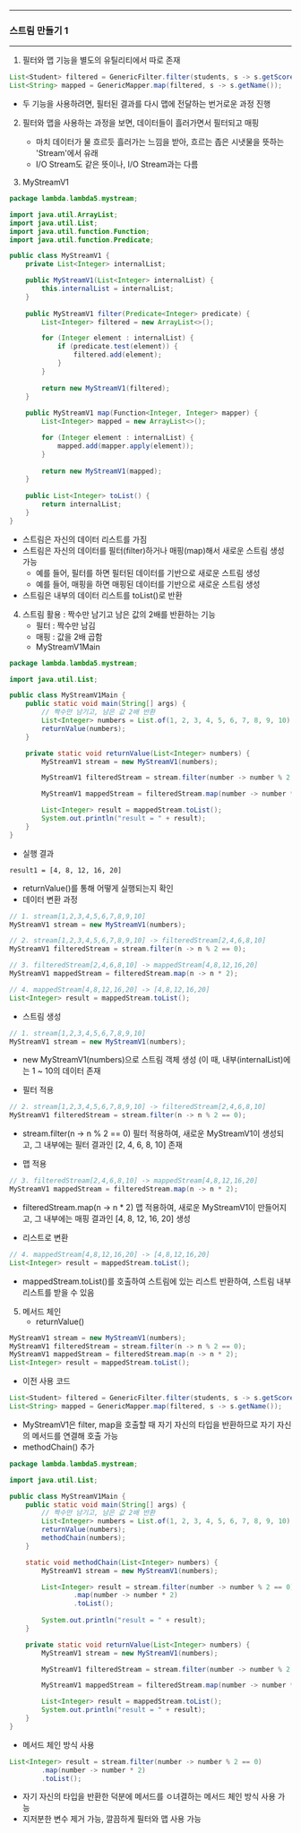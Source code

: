 -----
### 스트림 만들기 1
-----
1. 필터와 맵 기능을 별도의 유틸리티에서 따로 존재
```java
List<Student> filtered = GenericFilter.filter(students, s -> s.getScore() >= 80);
List<String> mapped = GenericMapper.map(filtered, s -> s.getName());
```
 - 두 기능을 사용하려면, 필터된 결과를 다시 맵에 전달하는 번거로운 과정 진행

2. 필터와 맵을 사용하는 과정을 보면, 데이터들이 흘러가면서 필터되고 매핑
   - 마치 데이터가 물 흐르듯 흘러가는 느낌을 받아, 흐르는 좁은 시냇물을 뜻하는 'Stream'에서 유래
   - I/O Stream도 같은 뜻이나, I/O Stream과는 다름

3. MyStreamV1
```java
package lambda.lambda5.mystream;

import java.util.ArrayList;
import java.util.List;
import java.util.function.Function;
import java.util.function.Predicate;

public class MyStreamV1 {
    private List<Integer> internalList;

    public MyStreamV1(List<Integer> internalList) {
        this.internalList = internalList;
    }
    
    public MyStreamV1 filter(Predicate<Integer> predicate) {
        List<Integer> filtered = new ArrayList<>();

        for (Integer element : internalList) {
            if (predicate.test(element)) {
                filtered.add(element);
            }
        }
        
        return new MyStreamV1(filtered);
    }
    
    public MyStreamV1 map(Function<Integer, Integer> mapper) {
        List<Integer> mapped = new ArrayList<>();

        for (Integer element : internalList) {
            mapped.add(mapper.apply(element));
        }
        
        return new MyStreamV1(mapped);
    }
    
    public List<Integer> toList() {
        return internalList;
    }
}
```
  - 스트림은 자신의 데이터 리스트를 가짐
  - 스트림은 자신의 데이터를 필터(filter)하거나 매핑(map)해서 새로운 스트림 생성 가능
    + 예를 들어, 필터를 하면 필터된 데이터를 기반으로 새로운 스트림 생성
    + 예를 들어, 매핑을 하면 매핑된 데이터를 기반으로 새로운 스트림 생성
  - 스트림은 내부의 데이터 리스트를 toList()로 반환

4. 스트림 활용 : 짝수만 남기고 남은 값의 2배를 반환하는 기능
   - 필터 : 짝수만 남김
   - 매핑 : 값을 2배 곱함
   - MyStreamV1Main
```java
package lambda.lambda5.mystream;

import java.util.List;

public class MyStreamV1Main {
    public static void main(String[] args) {
        // 짝수만 남기고, 남은 값 2배 반환
        List<Integer> numbers = List.of(1, 2, 3, 4, 5, 6, 7, 8, 9, 10);
        returnValue(numbers);
    }

    private static void returnValue(List<Integer> numbers) {
        MyStreamV1 stream = new MyStreamV1(numbers);

        MyStreamV1 filteredStream = stream.filter(number -> number % 2 == 0);

        MyStreamV1 mappedStream = filteredStream.map(number -> number * 2);

        List<Integer> result = mappedStream.toList();
        System.out.println("result = " + result);
    }
}
```
  - 실행 결과
```
result1 = [4, 8, 12, 16, 20]
```
  - returnValue()를 통해 어떻게 실행되는지 확인
  - 데이터 변환 과정
```java
// 1. stream[1,2,3,4,5,6,7,8,9,10]
MyStreamV1 stream = new MyStreamV1(numbers);

// 2. stream[1,2,3,4,5,6,7,8,9,10] -> filteredStream[2,4,6,8,10]
MyStreamV1 filteredStream = stream.filter(n -> n % 2 == 0);

// 3. filteredStream[2,4,6,8,10] -> mappedStream[4,8,12,16,20]
MyStreamV1 mappedStream = filteredStream.map(n -> n * 2);

// 4. mappedStream[4,8,12,16,20] -> [4,8,12,16,20]
List<Integer> result = mappedStream.toList();
```

  - 스트림 생성
```java
// 1. stream[1,2,3,4,5,6,7,8,9,10]
MyStreamV1 stream = new MyStreamV1(numbers);
```
  - new MyStreamV1(numbers)으로 스트림 객체 생성 (이 때, 내부(internalList)에는 1 ~ 10의 데이터 존재

  - 필터 적용
```java
// 2. stream[1,2,3,4,5,6,7,8,9,10] -> filteredStream[2,4,6,8,10]
MyStreamV1 filteredStream = stream.filter(n -> n % 2 == 0);
```
  - stream.filter(n -> n % 2 == 0) 필터 적용하여, 새로운 MyStreamV1이 생성되고, 그 내부에는 필터 결과인 [2, 4, 6, 8, 10] 존재

  - 맵 적용
```java
// 3. filteredStream[2,4,6,8,10] -> mappedStream[4,8,12,16,20]
MyStreamV1 mappedStream = filteredStream.map(n -> n * 2);
```
  - filteredStream.map(n -> n * 2) 맵 적용하여, 새로운 MyStreamV1이 만들어지고, 그 내부에는 매핑 결과인 [4, 8, 12, 16, 20] 생성

  - 리스트로 변환
```java
// 4. mappedStream[4,8,12,16,20] -> [4,8,12,16,20]
List<Integer> result = mappedStream.toList();
```
  - mappedStream.toList()를 호출하여 스트림에 있는 리스트 반환하여, 스트림 내부 리스트를 받을 수 있음

5. 메서드 체인
   - returnValue()
```java
MyStreamV1 stream = new MyStreamV1(numbers);
MyStreamV1 filteredStream = stream.filter(n -> n % 2 == 0);
MyStreamV1 mappedStream = filteredStream.map(n -> n * 2);
List<Integer> result = mappedStream.toList();
```

  - 이전 사용 코드
```java
List<Student> filtered = GenericFilter.filter(students, s -> s.getScore() >= 80);
List<String> mapped = GenericMapper.map(filtered, s -> s.getName());
```

  - MyStreamV1은 filter, map을 호출할 때 자기 자신의 타입을 반환하므로 자기 자신의 메서드를 연결해 호출 가능
  - methodChain() 추가
```java
package lambda.lambda5.mystream;

import java.util.List;

public class MyStreamV1Main {
    public static void main(String[] args) {
        // 짝수만 남기고, 남은 값 2배 반환
        List<Integer> numbers = List.of(1, 2, 3, 4, 5, 6, 7, 8, 9, 10);
        returnValue(numbers);
        methodChain(numbers);
    }

    static void methodChain(List<Integer> numbers) {
        MyStreamV1 stream = new MyStreamV1(numbers);

        List<Integer> result = stream.filter(number -> number % 2 == 0)
                .map(number -> number * 2)
                .toList();
        
        System.out.println("result = " + result);
    }

    private static void returnValue(List<Integer> numbers) {
        MyStreamV1 stream = new MyStreamV1(numbers);

        MyStreamV1 filteredStream = stream.filter(number -> number % 2 == 0);

        MyStreamV1 mappedStream = filteredStream.map(number -> number * 2);

        List<Integer> result = mappedStream.toList();
        System.out.println("result = " + result);
    }
}
```

  - 메서드 체인 방식 사용
```java
List<Integer> result = stream.filter(number -> number % 2 == 0)
        .map(number -> number * 2)
        .toList();
```

  - 자기 자신의 타입을 반환한 덕분에 메서드를 ㅇ녀결하는 메서드 체인 방식 사용 가능
  - 지저분한 변수 제거 가능, 깔끔하게 필터와 맵 사용 가능
